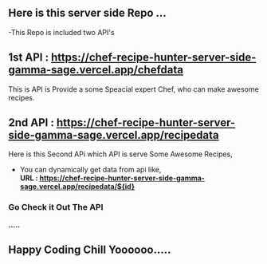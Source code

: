 ## Here is this server side Repo ...
-This Repo is included two API's
## 1st API : https://chef-recipe-hunter-server-side-gamma-sage.vercel.app/chefdata
This is API is Provide a some Speacial expert Chef, who can make awesome recipes.
## 2nd API : https://chef-recipe-hunter-server-side-gamma-sage.vercel.app/recipedata
Here is this Second APi which API is serve Some Awesome Recipes, <br/>
- You can dynamically get data from api like, <br/> 
<b>URL :<b/> <u>https://chef-recipe-hunter-server-side-gamma-sage.vercel.app/recipedata/${id}</u>

<h3>Go Check it Out The API</h3>.....

<h2>Happy Coding Chill Yoooooo.....</h2>
